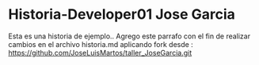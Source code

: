 # Historia-Developer01 Jose Garcia 
Esta es una historia de ejemplo..
Agrego este parrafo con el fin de realizar cambios en el archivo historia.md aplicando fork desde :
https://github.com/JoseLuisMartos/taller_JoseGarcia.git

